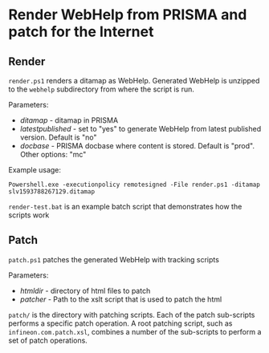 # Render WebHelp from PRISMA and patch for the Internet

## Render

`render.ps1` renders a ditamap as WebHelp. Generated WebHelp is unzipped to the `webhelp` subdirectory from where the script is run.

Parameters:
- *ditamap* - ditamap in PRISMA
- *latestpublished* - set to "yes" to generate WebHelp from latest published version. Default is "no"
- *docbase* - PRISMA docbase where content is stored. Default is "prod". Other options: "mc"

Example usage:

`Powershell.exe -executionpolicy remotesigned -File render.ps1 -ditamap slv1593788267129.ditamap`

`render-test.bat` is an example batch script that demonstrates how the scripts work

## Patch
`patch.ps1` patches the generated WebHelp with tracking scripts

Parameters:
- *htmldir* - directory of html files to patch
- *patcher* - Path to the xslt script that is used to patch the html

`patch/` is the directory with patching scripts. Each of the patch sub-scripts performs a specific patch operation. A root patching script, such as `infineon.com.patch.xsl`, combines a number of the sub-scripts to perform a set of patch operations.

